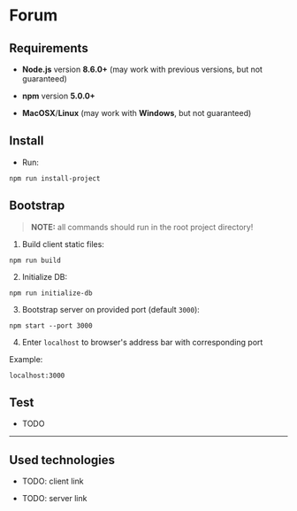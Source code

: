 # Forum

## Requirements

* **Node.js** version **8.6.0+** (may work with previous versions, but not guaranteed)

* **npm** version **5.0.0+**

* **MacOSX**/**Linux** (may work with **Windows**, but not guaranteed)

## Install

* Run:

```shell
npm run install-project
```

## Bootstrap

> **NOTE:** all commands should run in the root project directory!

1. Build client static files:

```shell
npm run build
```

2. Initialize DB:

```shell
npm run initialize-db
```

3. Bootstrap server on provided port (default `3000`):

```shell
npm start --port 3000
```

4. Enter `localhost` to browser's address bar with corresponding port

Example:

```shell
localhost:3000
```


## Test

* TODO

___

## Used technologies

* TODO: client link

* TODO: server link